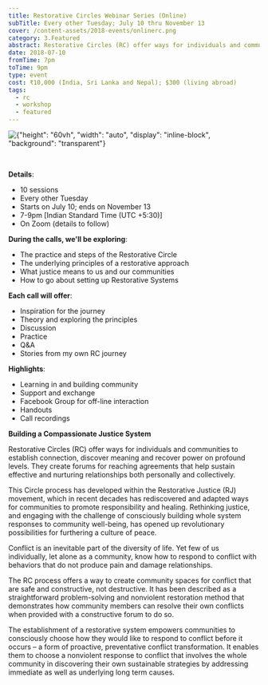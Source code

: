```yaml
---
title: Restorative Circles Webinar Series (Online)
subTitle: Every other Tuesday; July 10 thru November 13
cover: /content-assets/2018-events/onlinerc.png
category: 3.Featured
abstract: Restorative Circles (RC) offer ways for individuals and communities to establish connection, discover meaning and recover power on profound levels.
date: 2018-07-10
fromTime: 7pm
toTime: 9pm
type: event
cost: ₹10,000 (India, Sri Lanka and Nepal); $300 (living abroad)
tags:
  - rc
  - workshop
  - featured
---
```


![{"height": "60vh", "width": "auto", "display": "inline-block", "background": "transparent"}](/content-assets/2018-events/RCWebinar_800X1200.png)

&nbsp;

**Details**:

* 10 sessions
* Every other Tuesday
* Starts on July 10; ends on November 13
* 7-9pm [Indian Standard Time (UTC +5:30)]
* On Zoom (details to follow)

**During the calls, we'll be exploring**:

* The practice and steps of the Restorative Circle
* The underlying principles of a restorative approach
* What justice means to us and our communities
* How to go about setting up Restorative Systems

**Each call will offer**:

* Inspiration for the journey
* Theory and exploring the principles
* Discussion
* Practice
* Q&A
* Stories from my own RC journey

**Highlights**:

* Learning in and building community
* Support and exchange
* Facebook Group for off-line interaction
* Handouts
* Call recordings

**Building a Compassionate Justice System**

Restorative Circles (RC) offer ways for individuals and communities to establish connection, discover meaning and recover power on profound levels. They create forums for reaching agreements that help sustain effective and nurturing relationships both personally and collectively.

This Circle process has developed within the Restorative Justice (RJ) movement, which in recent decades has rediscovered and adapted ways for communities to promote responsibility and healing. Rethinking justice, and engaging with the challenge of consciously building whole system responses to community well-being, has opened up revolutionary possibilities for furthering a culture of peace.

Conflict is an inevitable part of the diversity of life. Yet few of us individually, let alone as a community, know how to respond to conflict with behaviors that do not produce pain and damage relationships.

The RC process offers a way to create community spaces for conflict that are safe and constructive, not destructive. It has been described as a straightforward problem-solving and nonviolent restoration method that demonstrates how community members can resolve their own conflicts when provided with a constructive forum to do so.

The establishment of a restorative system empowers communities to consciously choose how they would like to respond to conflict before it occurs – a form of proactive, preventative conflict transformation. It enables them to choose a nonviolent response to conflict that involves the whole community in discovering their own sustainable strategies by addressing immediate as well as underlying long term causes.
